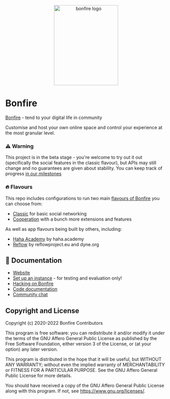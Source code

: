 <p align="center"> <img src="https://user-images.githubusercontent.com/1852065/220077189-33cd03af-2775-4298-9dcb-83a9932541e9.png" width="200" height="250" alt="bonfire logo" /></p>


# Bonfire 

[Bonfire](https://bonfirenetworks.org/) - tend to your digital life in community

Customise and host your own online space and control your experience at the most granular level.

### ⚠️ Warning

This project is in the beta stage - you're welcome to try out it out (specifically the social features in the classic flavour), but APIs may still change and no guarantees are given about stability. You can keep track of progress [in our milestones](https://github.com/bonfire-networks/bonfire-app/milestones?direction=asc&sort=due_date&state=open)

### 🔥 Flavours

This repo includes configurations to run two main [flavours of Bonfire](https://bonfirenetworks.org/use-bonfire/) you can choose from:
* [Classic](https://github.com/bonfire-networks/bonfire-app/tree/main/flavours/classic) for basic social networking
* [Cooperation](https://github.com/bonfire-networks/bonfire-app/tree/main/flavours/cooperation) with a bunch more extensions and features 

As well as app flavours being built by others, including: 
* [Haha Academy](https://github.com/bonfire-networks/bonfire-app/tree/main/flavours/haha) by haha.academy 
* [Reflow](https://github.com/bonfire-networks/bonfire-app/tree/main/flavours/reflow) by reflowproject.eu and dyne.org


## 📖 Documentation

* [Website](https://bonfirenetworks.org) 
* [Set up an instance](docs/DEPLOY.md) - for testing and evaluation only!
* [Hacking on Bonfire](docs/HACKING.md) 
* [Code documentation](https://doc.bonfirenetworks.org/api-reference.html#content) 
* [Community chat](https://matrix.to/#/%23bonfire-networks:matrix.org) 


## Copyright and License

Copyright (c) 2020-2022 Bonfire Contributors

This program is free software: you can redistribute it and/or modify
it under the terms of the GNU Affero General Public License as
published by the Free Software Foundation, either version 3 of the
License, or (at your option) any later version.

This program is distributed in the hope that it will be useful, but
WITHOUT ANY WARRANTY; without even the implied warranty of
MERCHANTABILITY or FITNESS FOR A PARTICULAR PURPOSE.  See the GNU
Affero General Public License for more details.

You should have received a copy of the GNU Affero General Public
License along with this program.  If not, see <https://www.gnu.org/licenses/>.
